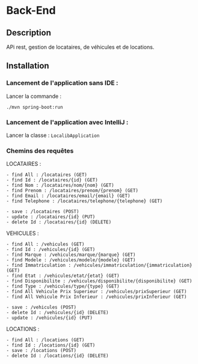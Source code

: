 # Back-End

## Description
APi rest, gestion de locataires, de véhicules et de locations.

## Installation

### Lancement de l'application sans IDE :
Lancer la commande :
```
./mvn spring-boot:run
```

### Lancement de l'application avec IntelliJ :
Lancer la classe : `LocalibApplication`

### Chemins des requêtes

LOCATAIRES :
```
- find All : /locataires (GET)
- find Id : /locataires/{id} (GET)
- find Nom : /locataires/nom/{nom} (GET)
- find Prenom : /locataires/prenom/{prenom} (GET)
- find Email : /locataires/email/{email} (GET)
- find Telephone : /locataires/telephone/{telephone} (GET)

- save : /locataires (POST)
- update : /locataires/{id} (PUT)
- delete Id : /locataires/{id} (DELETE)
```

VEHICULES :
```
- find All : /vehicules (GET)
- find Id : /vehicules/{id} (GET)
- find Marque : /vehicules/marque/{marque} (GET)
- find Modele : /vehicules/modele/{modele} (GET)
- find Immatriculation : /vehicules/immatriculation/{immatriculation} (GET)
- find Etat : /vehicules/etat/{etat} (GET)
- find Disponibilite : /vehicules/disponibilite/{disponibilite} (GET)
- find Type : /vehicules/type/{type} (GET)
- find All Vehicule Prix Superieur : /vehicules/prixSuperieur (GET)
- find All Vehicule Prix Inferieur : /vehicules/prixInferieur (GET)

- save : /vehicules (POST)
- delete Id : /vehicules/{id} (DELETE)
- update : /vehicules/{id} (PUT)
```

LOCATIONS :
```
- find All : /locations (GET)
- find Id : /locations/{id} (GET)
- save : /locations (POST)
- delete Id : /locations/{id} (DELETE)
```